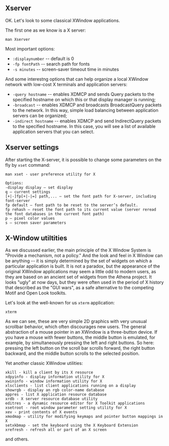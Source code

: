 ## Xserver
OK. Let's look to some classical XWindow applications.

The first one as we know is a X server:
```
man Xserver
```
Most important options:
* `:displaynumber` -- default is 0
* `-fp fontPath` -- search path for fonts
* `-s minutes` -- screen-saver timeout time in minutes

And some interestng options that can help organize a local XWindow network with low-cost X terminals and application servers:
* `-query hostname` -- enables XDMCP and sends Query packets to the specified hostname on which this or that display manager is running;
* `-broadcast` -- enables XDMCP and broadcasts BroadcastQuery packets to the network. In this way, simple load balancing between application servers can be organized;
* `-indirect hostname` -- enables XDMCP and send IndirectQuery packets to the specified hostname. In this case, you will see a list of available application servers that you can select.

## Xserver settings

After starting the X-server, it is possible to change some parameters on the fly by `xset` command:
```
man xset - user preference utility for X

Options:
-display display – set display
q – current settings
[+|-]fp[+|-|=] path,... – set the font path for X-server, including font-server
fp default – font path to be reset to the server’s default.
fp rehash – reset the font path to its current value (server reread the font databases in the current font path)
p – pixel color values
s – screen saver parameters
```

## X-Window utiltities
As we discussed earlier, the main principle of the X Window System is "Provide a mechanism, not a policy." And the look and feel in X Window can be anything -- it is simply determined by the set of widgets on which a particular application is built. It is not a paradox, but the appearance of the original XWindow applications may seem a little odd to modern users, as they are based on an ancient set of widgets from the Athena project. It looks "ugly" at now days, but they were often used in the period of X history that  described as the "GUI wars", as a safe alternative to the competing Motif and Open Look toolkits.

Let's look at the well-known for us `xterm` application:
```
xterm
```
As we can see, these are very simple 2D graphics with very unusual scrollbar behavior, which often discourages new users. The general abstraction of a mouse pointer in an XWindow is a three-button device. If you have a mouse with fewer buttons, the middle button is emulated, for example, by simultaneously pressing the left and right buttons. So here: pressing the left button on the scroll bar scrolls forward, the right button backward, and the middle button scrolls to the selected position.

Yet another classic XWindow utilities:
```
xkill - kill a client by its X resource
xdpyinfo - display information utility for X
xwininfo - window information utility for X
xlsclients - list client applications running on a display
showrgb - display an rgb color-name database
appres - list X application resource database
xrdb - X server resource database utility
editres - a dynamic resource editor for X Toolkit applications
xsetroot - root window parameter setting utility for X
xev - print contents of X events
xmodmap - utility for modifying keymaps and pointer button mappings in X
setxkbmap - set the keyboard using the X Keyboard Extension
xrefresh - refresh all or part of an X screen
```
and others.
